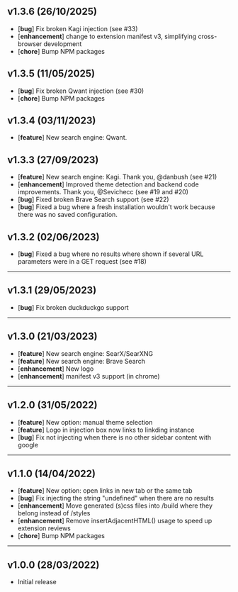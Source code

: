 ## v1.3.6 (26/10/2025)
- [**bug**] Fix broken Kagi injection (see #33)
- [**enhancement**] change to extension manifest v3, simplifying cross-browser development
- [**chore**] Bump NPM packages

## v1.3.5 (11/05/2025)
- [**bug**] Fix broken Qwant injection (see #30)
- [**chore**] Bump NPM packages

## v1.3.4 (03/11/2023)
- [**feature**] New search engine: Qwant.

## v1.3.3 (27/09/2023)
- [**feature**] New search engine: Kagi. Thank you, @danbush (see #21)
- [**enhancement**] Improved theme detection and backend code improvements. Thank you, @Sevichecc (see #19 and #20)
- [**bug**] Fixed broken Brave Search support (see #22)
- [**bug**] Fixed a bug where a fresh installation wouldn't work because there was no saved configuration.

## v1.3.2 (02/06/2023)
- [**bug**] Fixed a bug where no results where shown if several URL parameters were in a GET request (see #18)
---

## v1.3.1 (29/05/2023)
- [**bug**] Fix broken duckduckgo support
---

## v1.3.0 (21/03/2023)
- [**feature**] New search engine: SearX/SearXNG
- [**feature**] New search engine: Brave Search
- [**enhancement**] New logo
- [**enhancement**] manifest v3 support (in chrome)
---

## v1.2.0 (31/05/2022)
- [**feature**] New option: manual theme selection
- [**feature**] Logo in injection box now links to linkding instance
- [**bug**] Fix not injecting when there is no other sidebar content with google
---

## v1.1.0 (14/04/2022)
- [**feature**] New option: open links in new tab or the same tab
- [**bug**] Fix injecting the string "undefined" when there are no results
- [**enhancement**] Move generated (s)css files into /build where they belong instead of /styles
- [**enhancement**] Remove insertAdjacentHTML() usage to speed up extension reviews
- [**chore**] Bump NPM packages
---

## v1.0.0 (28/03/2022)
- Initial release
